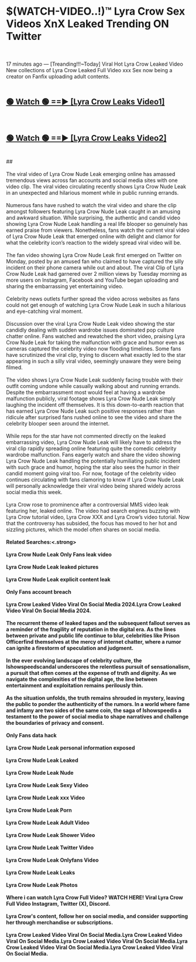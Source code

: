 # $(WATCH-VIDEO..!)™ Lyra Crow Sex Videos XnX Leaked Trending ON Twitter<br>
<br>

17 minutes ago — [Treanding!!!~Today] Viral Hot Lyra Crow Leaked Video New collections of Lyra Crow Leaked Full Video xxx Sex now being a creator on Fanfix uploading adult contents.
<br>
 <br>

##  <a href="https://best2vid.blogspot.com?title=Lyra_Crow">🟢 Watch 🟢 ==► [Lyra Crow Leaks Video1]</a><br>
  <br>

##  <a href="https://best2vid.blogspot.com?title=Lyra_Crow">🟢 Watch 🟢 ==► [Lyra Crow Leaks Video2]</a><br>
  <br>
  ##
  <br>
  <br>
The viral video of Lyra Crow Nude Leak emerging online has amassed tremendous views across fan accounts and social media sites with one video clip. The viral video circulating recently shows Lyra Crow Nude Leak in an unexpected and hilarious moment while in public running errands.
<br><br>
Numerous fans have rushed to watch the viral video and share the clip amongst followers featuring Lyra Crow Nude Leak caught in an amusing and awkward situation. While surprising, the authentic and candid video showing Lyra Crow Nude Leak handling a real life blooper so genuinely has earned praise from viewers. Nonetheless, fans watch the current viral video of Lyra Crow Nude Leak that emerged online with delight and clamor for what the celebrity icon’s reaction to the widely spread viral video will be.
<br><br>
The fan video showing Lyra Crow Nude Leak first emerged on Twitter on Monday, posted by an amused fan who claimed to have captured the silly incident on their phone camera while out and about. The viral Clip of Lyra Crow Nude Leak had garnered over 2 million views by Tuesday morning as more users on Instagram, Facebook and YouTube began uploading and sharing the embarrassing yet entertaining video.
<br><br>
Celebrity news outlets further spread the video across websites as fans could not get enough of watching Lyra Crow Nude Leak in such a hilarious and eye-catching viral moment.
<br><br>
Discussion over the viral Lyra Crow Nude Leak video showing the star candidly dealing with sudden wardrobe issues dominated pop culture chatter online. Fans watched and rewatched the short video, praising Lyra Crow Nude Leak for taking the malfunction with grace and humor even as cameras captured the celebrity video now flooding timelines. Some fans have scrutinized the viral clip, trying to discern what exactly led to the star appearing in such a silly viral video, seemingly unaware they were being filmed.
<br><br>
The video shows Lyra Crow Nude Leak suddenly facing trouble with their outfit coming undone while casually walking about and running errands. Despite the embarrassment most would feel at having a wardrobe malfunction publicly, viral footage shows Lyra Crow Nude Leak simply laughing the incident off themselves. It is this down-to-earth reaction that has earned Lyra Crow Nude Leak such positive responses rather than ridicule after surprised fans rushed online to see the video and share the celebrity blooper seen around the internet.
<br><br>
While reps for the star have not commented directly on the leaked embarrassing video, Lyra Crow Nude Leak will likely have to address the viral clip rapidly spreading online featuring quite the comedic celebrity wardrobe malfunction. Fans eagerly watch and share the video showing Lyra Crow Nude Leak handling the potentially humiliating public incident with such grace and humor, hoping the star also sees the humor in their candid moment going viral too. For now, footage of the celebrity video continues circulating with fans clamoring to know if Lyra Crow Nude Leak will personally acknowledge their viral video being shared widely across social media this week.
<br><br>
Lyra Crow rose to prominence after a controversial MMS video leak featuring her, leaked online. The video had search engines buzzing with Lyra Crow tutorial video, Lyra Crow XXX and Lyra Crow’s video tutorial. Now that the controversy has subsided, the focus has moved to her hot and sizzling pictures, which the model often shares on social media.
<br><br>
<strong>Related Searches:<.strong>
<br><br>
Lyra Crow Nude Leak Only Fans leak video
<br><br>
Lyra Crow Nude Leak leaked pictures
<br><br>
Lyra Crow Nude Leak explicit content leak
<br><br>
Only Fans account breach
<br><br>
Lyra Crow Leaked Video Viral On Social Media 2024.Lyra Crow Leaked Video Viral On Social Media 2024.
<br><br>
The recurrent theme of leaked tapes and the subsequent fallout serves as a reminder of the fragility of reputation in the digital era. As the lines between private and public life continue to blur, celebrities like Prison Officerfind themselves at the mercy of internet chatter, where a rumor can ignite a firestorm of speculation and judgment.
<br><br>
In the ever evolving landscape of celebrity culture, the Ishowspeedscandal underscores the relentless pursuit of sensationalism, a pursuit that often comes at the expense of truth and dignity. As we navigate the complexities of the digital age, the line between entertainment and exploitation remains perilously thin.
<br><br>
As the situation unfolds, the truth remains shrouded in mystery, leaving the public to ponder the authenticity of the rumors. In a world where fame and infamy are two sides of the same coin, the saga of Ishowspeedis a testament to the power of social media to shape narratives and challenge the boundaries of privacy and consent.
<br><br>
Only Fans data hack
<br><br>
Lyra Crow Nude Leak personal information exposed
<br><br>
Lyra Crow Nude Leak Leaked
<br><br>
Lyra Crow Nude Leak Nude
<br><br>
Lyra Crow Nude Leak Sexy Video
<br><br>
Lyra Crow Nude Leak xxx Video
<br><br>
Lyra Crow Nude Leak Porn
<br><br>
Lyra Crow Nude Leak Adult Video
<br><br>
Lyra Crow Nude Leak Shower Video
<br><br>
Lyra Crow Nude Leak Twitter Video
<br><br>
Lyra Crow Nude Leak Onlyfans Video
<br><br>
Lyra Crow Nude Leak Leaks
<br><br>
Lyra Crow Nude Leak Photos
<br><br>
Where i can watch Lyra Crow Full Video? WATCH HERE! Viral Lyra Crow Full Video Instagram, Twitter (X), Discord.
<br><br>
Lyra Crow's content, follow her on social media, and consider supporting her through merchandise or subscriptions.
<br><br>
Lyra Crow Leaked Video Viral On Social Media.Lyra Crow Leaked Video Viral On Social Media.Lyra Crow Leaked Video Viral On Social Media.Lyra Crow Leaked Video Viral On Social Media.Lyra Crow Leaked Video Viral On Social Media.